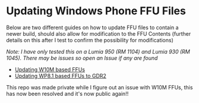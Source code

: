 # Updating Windows Phone FFU Files

Below are two different guides on how to update FFU files to contain a newer build, should also allow for modification to the FFU Contents (further details on this after I test to confirm the possibility for modifications)

*Note: I have only tested this on a Lumia 950 (RM 1104) and Lumia 930 (RM 1045). There may be issues so open an Issue if any are found* 

- [Updating W10M based FFUs](https://github.com/Empyreal96/Updating-WP-FFUs-Guide/blob/main/W10M_FFUs.md)
- [Updating WP8.1 based FFUs to GDR2](https://github.com/Empyreal96/Updating-WP-FFUs-Guide/blob/main/WP8.1_FFUs.md)

This repo was made private while I figure out an issue with W10M FFUs, this has now been resolved and it's now public again!!
